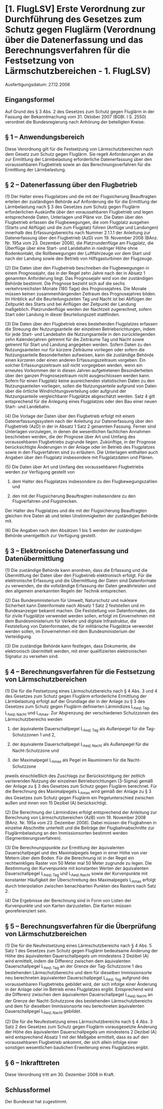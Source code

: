 # [1. FlugLSV] Erste Verordnung zur Durchführung des Gesetzes zum Schutz gegen Fluglärm  (Verordnung über die Datenerfassung und das Berechnungsverfahren für die Festsetzung von Lärmschutzbereichen - 1. FlugLSV)

Ausfertigungsdatum: 27.12.2008

 

## Eingangsformel

Auf Grund des § 3 Abs. 2 des Gesetzes zum Schutz gegen Fluglärm in der Fassung der Bekanntmachung vom 31. Oktober 2007 (BGBl. I S. 2550) verordnet die Bundesregierung nach Anhörung der beteiligten Kreise:


## § 1 – Anwendungsbereich

Diese Verordnung gilt für die Festsetzung von Lärmschutzbereichen nach dem Gesetz zum Schutz gegen Fluglärm. Sie regelt Anforderungen an die zur Ermittlung der Lärmbelastung erforderliche Datenerfassung über den voraussehbaren Flugbetrieb sowie an das Berechnungsverfahren für die Ermittlung der Lärmbelastung.


## § 2 – Datenerfassung über den Flugbetrieb

(1) Der Halter eines Flugplatzes und die mit der Flugsicherung Beauftragten erteilen der zuständigen Behörde auf Anforderung die für die Ermittlung der Lärmbelastung nach § 3 des Gesetzes zum Schutz gegen Fluglärm erforderlichen Auskünfte über den voraussehbaren Flugbetrieb und legen entsprechende Daten, Unterlagen und Pläne vor. Die Daten über den Flugbetrieb erfassen die Flugbewegungen, die vom Flugplatz ausgehen (Starts und Abflüge) und die zum Flugplatz führen (Anflüge und Landungen) innerhalb des Erfassungsbereichs nach Nummer 2.1.1.1 der Anleitung zur Datenerfassung über den Flugbetrieb (AzD) vom 19. November 2008 (BAnz. Nr. 195a vom 23. Dezember 2008), die Platzrundenflüge am Flugplatz, die Überflüge über eine Start- und Landebahn in niedriger Höhe ohne Bodenkontakt, die Rollbewegungen der Luftfahrzeuge vor dem Start und nach der Landung sowie den Betrieb von Hilfsgasturbinen der Flugzeuge.

(2) Die Daten über den Flugbetrieb beschreiben die Flugbewegungen in einem Prognosejahr, das in der Regel zehn Jahre nach der in Absatz 1 genannten Anforderung liegt. Das Prognosejahr wird von der zuständigen Behörde bestimmt. Die Prognose bezieht sich auf die sechs verkehrsreichsten Monate (180 Tage) des Prognosejahres. Die Monate müssen keinen zusammenhängenden Zeitraum des Prognosejahres bilden. Im Hinblick auf die Beurteilungszeiten Tag und Nacht ist bei Abflügen der Zeitpunkt des Starts und bei Anflügen der Zeitpunkt der Landung maßgeblich. Platzrundenflüge werden der Nachtzeit zugerechnet, sofern Start oder Landung in dieser Beurteilungszeit stattfinden.

(3) Die Daten über den Flugbetrieb eines bestehenden Flugplatzes erfassen die Streuung der Nutzungsanteile der einzelnen Betriebsrichtungen, indem für jede Start- und Landebahn die Nutzungsanteile in den zurückliegenden zehn Kalenderjahren getrennt für die Zeiträume Tag und Nacht sowie getrennt für Start und Landung angegeben werden. Sofern Daten zu den Nutzungsanteilen nur für kürzere Zeiträume vorliegen oder sofern die Nutzungsanteile Besonderheiten aufweisen, kann die zuständige Behörde einen kürzeren oder einen anderen Erfassungszeitraum vorgeben. Ein solcher Erfassungszeitraum soll nicht vorgegeben werden, wenn ein erneutes Vorkommen der in diesen Jahren aufgetretenen Besonderheiten über den ganzen Prognosezeitraum nicht ausgeschlossen werden kann. Sofern für einen Flugplatz keine ausreichenden statistischen Daten zu den Nutzungsanteilen vorliegen, sollen die Nutzungsanteile aufgrund von Daten über die örtliche Windrichtungsverteilung oder aufgrund der Nutzungsanteile vergleichbarer Flugplätze abgeschätzt werden. Satz 4 gilt entsprechend für die Anlegung eines Flugplatzes oder den Bau einer neuen Start- und Landebahn.

(4) Die Vorlage der Daten über den Flugbetrieb erfolgt mit einem Datenerfassungssystem nach der Anleitung zur Datenerfassung über den Flugbetrieb (AzD) in der in Absatz 1 Satz 2 genannten Fassung. Ferner sind Unterlagen vorzulegen, in denen die wesentlichen fachlichen Annahmen beschrieben werden, die der Prognose über Art und Umfang des voraussehbaren Flugbetriebs zugrunde liegen. Zukünftige, in der Prognose berücksichtigte Änderungen in der Anlage oder im Betrieb des Flugplatzes sowie in den Flugverfahren sind zu erläutern. Die Unterlagen enthalten auch Angaben über den Flugplatz insbesondere mit Flugplatzdaten und Plänen.

(5) Die Daten über Art und Umfang des voraussehbaren Flugbetriebs werden zur Verfügung gestellt von

1. dem Halter des Flugplatzes insbesondere zu den Flugbewegungszahlen und

2. den mit der Flugsicherung Beauftragten insbesondere zu den Flugverfahren und Flugstrecken.

Der Halter des Flugplatzes und die mit der Flugsicherung Beauftragten gleichen ihre Daten ab und teilen Unstimmigkeiten der zuständigen Behörde mit.

(6) Die Angaben nach den Absätzen 1 bis 5 werden der zuständigen Behörde unentgeltlich zur Verfügung gestellt.


## § 3 – Elektronische Datenerfassung und Datenübermittlung

(1) Die zuständige Behörde kann anordnen, dass die Erfassung und die Übermittlung der Daten über den Flugbetrieb elektronisch erfolgt. Für die elektronische Erfassung und die Übermittlung der Daten sind Datenformate zu verwenden, die die vollständige Erfassung der Daten gewährleisten und den allgemein anerkannten Regeln der Technik entsprechen.

(2) Das Bundesministerium für Umwelt, Naturschutz und nukleare Sicherheit kann Datenformate nach Absatz 1 Satz 2 feststellen und im Bundesanzeiger bekannt machen. Die Feststellung von Datenformaten, die für zivile Flugplätze verwendet werden sollen, erfolgt im Einvernehmen mit dem Bundesministerium für Verkehr und digitale Infrastruktur, die Feststellung von Datenformaten, die für militärische Flugplätze verwendet werden sollen, im Einvernehmen mit dem Bundesministerium der Verteidigung.

(3) Die zuständige Behörde kann festlegen, dass Dokumente, die elektronisch übermittelt werden, mit einer qualifizierten elektronischen Signatur zu versehen sind.


## § 4 – Berechnungsverfahren für die Festsetzung von Lärmschutzbereichen

(1) Die für die Festsetzung eines Lärmschutzbereichs nach § 4 Abs. 3 und 4 des Gesetzes zum Schutz gegen Fluglärm erforderliche Ermittlung der Lärmbelastung erfolgt auf der Grundlage der in der Anlage zu § 3 des Gesetzes zum Schutz gegen Fluglärm definierten Lärmindizes L<sub>Aeq\ Tag</sub>, L<sub>Aeq\ Nacht</sub> und L<sub>Amax</sub>. Zur Abgrenzung der verschiedenen Schutzzonen des Lärmschutzbereichs werden

1. der äquivalente Dauerschallpegel L<sub>Aeq\ Tag</sub> als Außenpegel für die Tag-Schutzzonen 1 und 2,

2. der äquivalente Dauerschallpegel L<sub>Aeq\ Nacht</sub> als Außenpegel für die Nacht-Schutzzone und

3. der Maximalpegel L<sub>Amax</sub> als Pegel im Rauminnern für die Nacht-Schutzzone

jeweils einschließlich des Zuschlags zur Berücksichtigung der zeitlich variierenden Nutzung der einzelnen Betriebsrichtungen (3-Sigma) gemäß der Anlage zu § 3 des Gesetzes zum Schutz gegen Fluglärm berechnet. Für die Berechnung des Maximalpegels L<sub>Amax</sub> wird gemäß der Anlage zu § 3 des Gesetzes zum Schutz gegen Fluglärm ein Pegelunterschied zwischen außen und innen von 15 Dezibel (A) berücksichtigt.

(2) Die Berechnung der Lärmindizes erfolgt entsprechend der Anleitung zur Berechnung von Lärmschutzbereichen (AzB) vom 19. November 2008 (BAnz. Nr. 195a vom 23. Dezember 2008). Dabei müssen die Flugbahnen in einzelne Abschnitte unterteilt und die Beiträge der Flugbahnabschnitte zur Fluglärmbelastung an den Immissionsorten bestimmt werden (Segmentierungsverfahren).

(3) Die Berechnungspunkte zur Ermittlung der äquivalenten Dauerschallpegel und des Maximalpegels liegen in einer Höhe von vier Metern über dem Boden. Für die Berechnung ist in der Regel ein rechtwinkliges Raster von 50 Meter mal 50 Meter zugrunde zu legen. Die Bestimmung der Kurvenpunkte mit konstanten Werten der äquivalenten Dauerschallpegel L<sub>Aeq\ Tag</sub> und L<sub>Aeq\ Nacht</sub> sowie der Kurvenpunkte mit konstanter Häufigkeit der Überschreitung des Maximalpegels L<sub>Amax</sub> erfolgt durch Interpolation zwischen benachbarten Punkten des Rasters nach Satz 2.

(4) Die Ergebnisse der Berechnung sind in Form von Listen der Kurvenpunkte und von Karten darzustellen. Die Karten müssen georeferenziert sein.


## § 5 – Berechnungsverfahren für die Überprüfung von Lärmschutzbereichen

(1) Die für die Neufestsetzung eines Lärmschutzbereichs nach § 4 Abs. 5 Satz 1 des Gesetzes zum Schutz gegen Fluglärm bedeutsame Änderung der Höhe des äquivalenten Dauerschallpegels um mindestens 2 Dezibel (A) wird ermittelt, indem die Differenz zwischen dem äquivalenten Dauerschallpegel L<sub>Aeq\ Tag</sub> an der Grenze der Tag-Schutzzone 1 des bestehenden Lärmschutzbereichs und dem für dieselben Immissionsorte neu berechneten äquivalenten Dauerschallpegel L<sub>Aeq\ Tag</sub> aufgrund des voraussehbaren Flugbetriebs gebildet wird, der sich infolge einer Änderung in der Anlage oder im Betrieb eines Flugplatzes ergibt. Entsprechend wird die Differenz zwischen dem äquivalenten Dauerschallpegel L<sub>Aeq\ Nacht</sub> an der Grenze der Nacht-Schutzzone des bestehenden Lärmschutzbereichs und dem für dieselben Immissionsorte neu berechneten äquivalenten Dauerschallpegel L<sub>Aeq\ Nacht</sub> gebildet.

(2) Die für die Neufestsetzung eines Lärmschutzbereichs nach § 4 Abs. 3 Satz 2 des Gesetzes zum Schutz gegen Fluglärm vorausgesetzte Änderung der Höhe des äquivalenten Dauerschallpegels um mindestens 2 Dezibel (A) wird entsprechend Absatz 1 mit der Maßgabe ermittelt, dass es auf den voraussehbaren Flugbetrieb ankommt, der sich allein infolge einer sonstigen wesentlichen baulichen Erweiterung eines Flugplatzes ergibt.


## § 6 – Inkrafttreten

Diese Verordnung tritt am 30. Dezember 2008 in Kraft.


## Schlussformel

Der Bundesrat hat zugestimmt.
